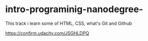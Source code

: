
# intro-programinig-nanodegree-
This track i learn some of HTML, CSS, what's Git and Github 

https://confirm.udacity.com/JSGHLDPQ
